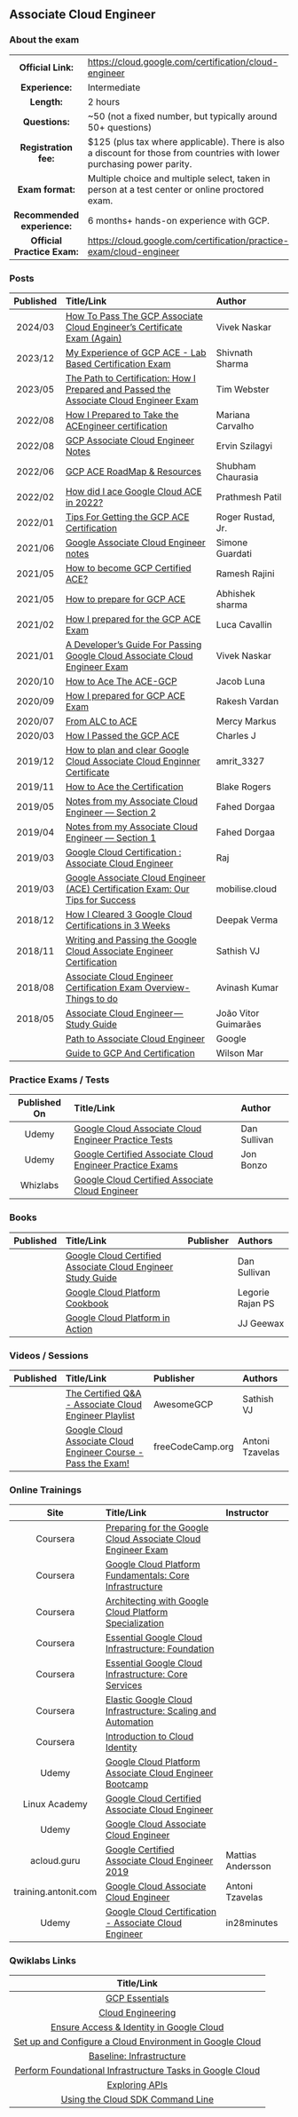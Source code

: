 ## Associate Cloud Engineer 	

### About the exam

| | | |
| :---:         |     :---      |          :--- |
| **Official Link:** | https://cloud.google.com/certification/cloud-engineer | 
| **Experience:** | Intermediate | 
| **Length:** | 2 hours | 
| **Questions:** | ~50 (not a fixed number, but typically around 50+ questions) | 
| **Registration fee:** | $125 (plus tax where applicable). There is also a discount for those from countries with lower purchasing power parity. | 
| **Exam format:** | Multiple choice and multiple select, taken in person at a test center or online proctored exam. | 
| **Recommended experience:** | 6 months+ hands-on experience with GCP. | 
| **Official Practice Exam:** | https://cloud.google.com/certification/practice-exam/cloud-engineer | 

### Posts
| Published | Title/Link | Author               |
|:---------:|     :---      |:---------------------|
|  2024/03  | [How To Pass The GCP Associate Cloud Engineer’s Certificate Exam (Again)](https://thedeveloperstory.com/2024/03/05/how-to-pass-the-gcp-associate-cloud-engineers-certificate-exam-again/) | Vivek Naskar         |
|  2023/12  | [My Experience of GCP ACE - Lab Based Certification Exam](https://www.linkedin.com/pulse/my-experience-google-cloud-associate-engineer-ace-lab-shivnath-sharma-rk0ef/) | Shivnath Sharma      |
|  2023/05  | [The Path to Certification: How I Prepared and Passed the Associate Cloud Engineer Exam](https://medium.com/@timwebster85/the-path-to-certification-how-i-prepared-and-passed-the-associate-cloud-engineer-exam-f40176596d67) | Tim Webster          |
|  2022/08  | [How I Prepared to Take the ACEngineer certification](https://medium.com/sysadminas/how-i-prepared-to-take-the-google-cloud-associate-cloud-engineer-certification-c6e41491ace6) | Mariana Carvalho     |
|  2022/08  | [GCP Associate Cloud Engineer Notes](https://github.com/Ernyoke/certified-gcp-cloud-engineer) | Ervin Szilagyi       |
|  2022/06  | [GCP ACE RoadMap & Resources](https://medium.com/@myid535/gcp-associate-cloud-engineer-ace-roadmap-resources-3553392c4a40) | Shubham Chaurasia    |
|  2022/02  | [How did I ace Google Cloud ACE in 2022?](https://medium.com/analytics-vidhya/how-did-i-ace-google-cloud-associate-cloud-engineer-in-2022-e2d1737970ce) | Prathmesh Patil      |
|  2022/01  | [Tips For Getting the GCP ACE Certification](https://www.linkedin.com/pulse/tips-getting-gcp-ace-certification-google-cloud-roger-rustad-jr-/) | Roger Rustad, Jr.    |
|  2021/06  | [Google Associate Cloud Engineer notes](https://www.pistocop.dev/posts/ace_google_exam_notes/) | Simone Guardati      |
|  2021/05  | [How to become GCP Certified ACE?](https://rameshrajini.medium.com/how-to-become-google-cloud-certified-associate-cloud-engineer-ace-ff38ec0a7336) | Ramesh Rajini        |
|  2021/05  | [How to prepare for GCP ACE](https://abhisheksharma7389.medium.com/how-to-prepare-for-google-cloud-certified-associate-cloud-engineer-exam-d0d609383b8b) | Abhishek sharma      |
|  2021/02  | [How I prepared for the GCP ACE Exam](https://binx.io/blog/2021/02/05/how-i-prepared-for-the-google-cloud-associate-cloud-engineer-exam/) | Luca Cavallin        |
|  2021/01  | [A Developer’s Guide For Passing Google Cloud Associate Cloud Engineer Exam](https://thedeveloperstory.com/2021/01/10/a-developers-guide-for-passing-google-cloud-associate-cloud-engineer-exam/) | Vivek Naskar         |
|  2020/10  | [How to Ace The ACE-GCP](https://lunajacob.medium.com/how-to-ace-the-ace-gcp-d27f72bc08d7) | Jacob Luna           |
|  2020/09  | [How I prepared for GCP ACE Exam](https://rakeshvardan.hashnode.dev/how-i-prepared-for-google-cloud-certified-associate-cloud-engineer-exam) | Rakesh Vardan        |
|  2020/07  | [From ALC to ACE](https://medium.com/@MercyMarkus/from-alc-to-google-certified-associate-cloud-engineer-b7e5707f9bf0) | Mercy Markus         |
|  2020/03  | [How I Passed the GCP ACE](https://medium.com/@charles_j/how-i-passed-the-google-cloud-associate-engineer-certification-63a0fd932057) | Charles J            |
|  2019/12  | [How to plan and clear Google Cloud Associate Cloud Enginner Certificate](http://www.legendshub.com/blog/2019/12/24/how-to-plan-and-clear-google-cloud-associate-certificate-legendshub-blog/) | amrit_3327           |
|  2019/11  | [How to Ace the Certification](https://telegraphhillsoftware.com/google-cloud-certification-ace/) | Blake Rogers         |
|  2019/05  | [Notes from my Associate Cloud Engineer — Section 2](https://medium.com/@fahed.dorgaa/notes-from-my-google-cloud-associate-cloud-engineer-section-2-5469797b1079) | Fahed Dorgaa         |
|  2019/04  | [Notes from my Associate Cloud Engineer — Section 1](https://medium.com/@fahed.dorgaa/i-have-passed-the-associate-cloud-engineer-exam-373076d07288) | Fahed Dorgaa         |
|  2019/03  | [Google Cloud Certification : Associate Cloud Engineer](https://medium.com/devopslinks/google-cloud-certification-associate-cloud-engineer-dc25765a23e2) | Raj                  |
|  2019/03  | [Google Associate Cloud Engineer (ACE) Certification Exam: Our Tips for Success](https://www.mobilise.cloud/blog/google-associate-cloud-engineer-exam) | mobilise.cloud       | 
|  2018/12  | [How I Cleared 3 Google Cloud Certifications in 3 Weeks](https://medium.com/@yesdeepakverma/how-i-cleared-all-3-google-cloud-certifications-in-3-weeks-f5591aa22572) | Deepak Verma         | 
|  2018/11  | [Writing and Passing the Google Cloud Associate Engineer Certification](https://medium.com/@sathishvj/writing-and-passing-the-google-cloud-associate-engineer-certification-a60c2f6d99c2) | Sathish VJ           |
|  2018/08  | [Associate Cloud Engineer Certification Exam Overview- Things to do](https://medium.com/@achilleslinux/associate-cloud-engineer-certification-exam-overview-things-to-do-466c7b9a2885) | Avinash Kumar        |
|  2018/05  | [Associate Cloud Engineer — Study Guide](https://medium.com/@joaovitor/associate-cloud-engineer-study-guide-cf7e74da1bb6) | João Vitor Guimarães |
|           | [Path to Associate Cloud Engineer](https://www.linkedin.com/posts/google-cloud_an-associate-cloud-engineer-deploys-applications-activity-6636791052072210433-FoE2) | Google               |
|           | [Guide to GCP And Certification](https://wilsonmar.github.io/gcp/) | Wilson Mar           |

### Practice Exams / Tests
| Published On | Title/Link | Author |
| :---:         |     :---      |          :--- |
| Udemy | [Google Cloud Associate Cloud Engineer Practice Tests](https://www.udemy.com/course/google-cloud-associate-cloud-engineer-practice-examspractice-exams) | Dan Sullivan |
| Udemy | [Google Certified Associate Cloud Engineer Practice Exams](https://www.udemy.com/course/google-certified-associate-cloud-engineer-practice-exams-gcp) | Jon Bonzo |
| Whizlabs | [Google Cloud Certified Associate Cloud Engineer](https://www.whizlabs.com/google-cloud-certified-associate-cloud-engineer) | |

### Books
| Published | Title/Link | Publisher | Authors |
| :---:         |     :---     |     :---       |          :--- |
| | [Google Cloud Certified Associate Cloud Engineer Study Guide](https://www.google.com/search?q=official+google+cloud+certified+associate+cloud+engineer+study+guide) | | Dan Sullivan |
| | [Google Cloud Platform Cookbook](https://www.google.com/search?q=Google+Cloud+Platform+Cookbook+by+Legorie+Rajan+PS) | | Legorie Rajan PS |
| | [Google Cloud Platform in Action](https://www.google.com/search?q=Google+Cloud+Platform+in+Action+JJ+Geewax) | | JJ Geewax |

### Videos / Sessions
| Published | Title/Link | Publisher | Authors |
| :---:         |     :---     |     :---       |          :--- |
| | [The Certified Q&A - Associate Cloud Engineer Playlist](https://www.youtube.com/watch?v=MESzvFfGhN8&list=PLQMsfKRZZviRwqJwNmh1eAWnRMvlrk40x) | AwesomeGCP | Sathish VJ |
| | [Google Cloud Associate Cloud Engineer Course - Pass the Exam!](https://youtu.be/jpno8FSqpc8) | freeCodeCamp.org  | Antoni Tzavelas |

### Online Trainings
| Site | Title/Link | Instructor |
| :---:         |     :---      |          :--- |
| Coursera | [Preparing for the Google Cloud Associate Cloud Engineer Exam](https://www.coursera.org/learn/preparing-cloud-associate-cloud-engineer-exam) | |
| Coursera | [Google Cloud Platform Fundamentals: Core Infrastructure](https://www.coursera.org/learn/gcp-fundamentals) | |
| Coursera | [Architecting with Google Cloud Platform Specialization](https://www.coursera.org/specializations/gcp-architecture) | |
| Coursera | [Essential Google Cloud Infrastructure: Foundation](https://www.coursera.org/learn/gcp-infrastructure-foundation) | |
| Coursera | [Essential Google Cloud Infrastructure: Core Services](https://www.coursera.org/learn/gcp-infrastructure-core-services) | |
| Coursera | [Elastic Google Cloud Infrastructure: Scaling and Automation](https://www.coursera.org/learn/gcp-infrastructure-scaling-automation) | |
| Coursera | [Introduction to Cloud Identity](https://www.coursera.org/learn/cloud-identity) | |
| Udemy | [Google Cloud Platform Associate Cloud Engineer Bootcamp](https://www.udemy.com/google-cloud-platform-associate-cloud-engineer-bootcamp/) | |
| Linux Academy | [Google Cloud Certified Associate Cloud Engineer](https://linuxacademy.com/google-cloud-platform/training/course/name/google-cloud-certified-associate-cloud-engineer) | |
| Udemy | [Google Cloud Associate Cloud Engineer](https://www.udemy.com/google-certified-associate-cloud-engineer/?couponCode=GCPFREELY) | |
| acloud.guru | [Google Certified Associate Cloud Engineer 2019](https://acloud.guru/learn/gcp-certified-associate-cloud-engineer) | Mattias Andersson |
| training.antonit.com | [Google Cloud Associate Cloud Engineer](https://training.antonit.com/p/google-cloud-associate-cloud-engineer) | Antoni Tzavelas |
| Udemy | [Google Cloud Certification - Associate Cloud Engineer](https://www.udemy.com/course/google-cloud-certification-associate-cloud-engineer/) | in28minutes |

### Qwiklabs Links
|  Title/Link  |
| :---:         |
| [GCP Essentials](https://google.qwiklabs.com/quests/23) | 
| [Cloud Engineering](https://www.qwiklabs.com/quests/66) | 
| [Ensure Access & Identity in Google Cloud](https://www.qwiklabs.com/quests/150) | 
| [Set up and Configure a Cloud Environment in Google Cloud](https://www.qwiklabs.com/quests/119) | 
| [Baseline: Infrastructure](https://www.qwiklabs.com/quests/33) | 
| [Perform Foundational Infrastructure Tasks in Google Cloud](https://www.qwiklabs.com/quests/118) | 
| [Exploring APIs](https://www.qwiklabs.com/quests/54) | 
| [Using the Cloud SDK Command Line](https://www.qwiklabs.com/quests/95) | 
